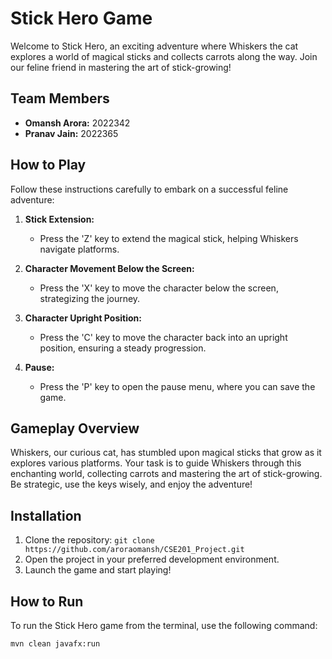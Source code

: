 # Stick Hero Game

Welcome to Stick Hero, an exciting adventure where Whiskers the cat explores a world of magical sticks and collects carrots along the way. Join our feline friend in mastering the art of stick-growing!

## Team Members

- **Omansh Arora:** 2022342
- **Pranav Jain:** 2022365

## How to Play

Follow these instructions carefully to embark on a successful feline adventure:

1. **Stick Extension:**
   - Press the 'Z' key to extend the magical stick, helping Whiskers navigate platforms.

2. **Character Movement Below the Screen:**
   - Press the 'X' key to move the character below the screen, strategizing the journey.

3. **Character Upright Position:**
   - Press the 'C' key to move the character back into an upright position, ensuring a steady progression.

4. **Pause:**
   - Press the 'P' key to open the pause menu, where you can save the game.

## Gameplay Overview

Whiskers, our curious cat, has stumbled upon magical sticks that grow as it explores various platforms. Your task is to guide Whiskers through this enchanting world, collecting carrots and mastering the art of stick-growing. Be strategic, use the keys wisely, and enjoy the adventure!

## Installation

1. Clone the repository: `git clone https://github.com/aroraomansh/CSE201_Project.git`
2. Open the project in your preferred development environment.
3. Launch the game and start playing!

## How to Run

To run the Stick Hero game from the terminal, use the following command:

```bash
mvn clean javafx:run
